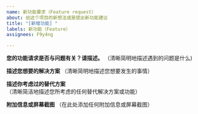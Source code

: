 ```yaml
---
name: 新功能要求（Feature request）
about: 给这个项目的新想法或是提出新功能建议
title: "[新增功能] "
labels: 新功能（Feature）
assignees: F9y4ng

---
```


**您的功能请求是否与问题有关？请描述。** （清晰简明地描述遇到的问题是什么)


**描述您想要的解决方案** （清晰简明地描述您想要发生的事情）


**描述你考虑过的替代方案**  （清晰简洁地描述您所考虑的任何替代解决方案或功能）


**附加信息或屏幕截图**  （在此处添加任何附加信息或屏幕截图）

